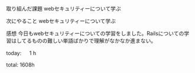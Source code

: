 取り組んだ課題
webセキュリティーについて学ぶ

次にやること
webセキュリティーについて学ぶ

感想
今日もwebセキュリティーについての学習をしました。Railsについての学習はしてるものの難しい単語ばかりで理解がなかなか進まない。

today: 　 1 h

total: 1608h